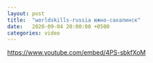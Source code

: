```yaml
---
layout: post
title:  "worldskills-russia южно-сахалинск"
date:   2020-09-04 20:00:00 +0500
categories: video
---
```

https://www.youtube.com/embed/4PS-sbkfXoM